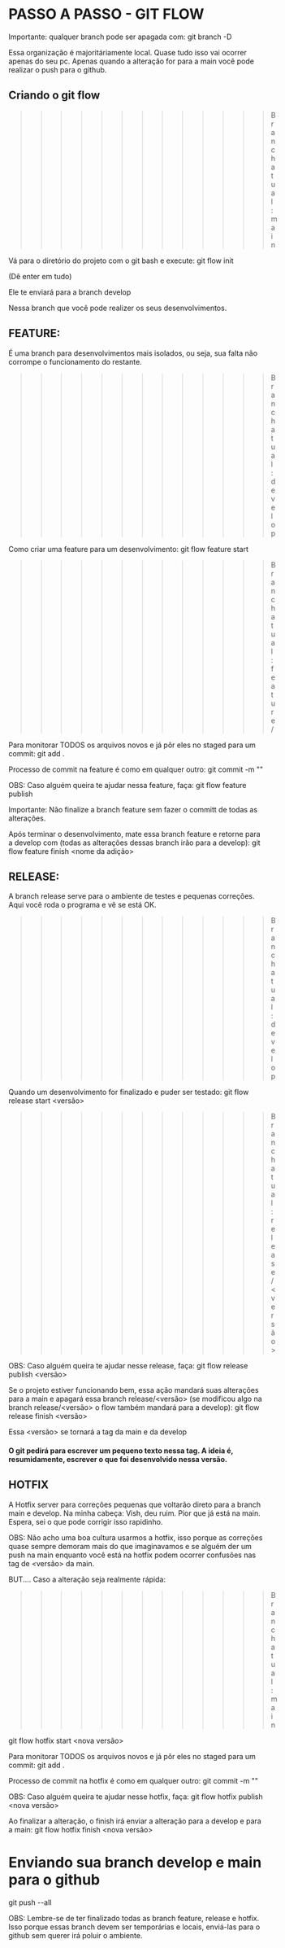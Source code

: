 # PASSO A PASSO - GIT FLOW

Importante: qualquer branch pode ser apagada com: git branch -D <nome da branch>

Essa organização é majoritáriamente local. Quase tudo isso vai ocorrer apenas do seu pc. Apenas quando a alteração for para a main você pode realizar o push para o github.

## Criando o git flow

>>>>>>>>>>>>> Branch atual: main

Vá para o diretório do projeto com o git bash e execute: 
git flow init

(Dê enter em tudo)

Ele te enviará para a branch develop

Nessa branch que você pode realizer os seus desenvolvimentos.

## FEATURE:
É uma branch para desenvolvimentos mais isolados, ou seja, sua falta não corrompe o funcionamento do restante.

>>>>>>>>>>>>> Branch atual: develop

Como criar uma feature para um desenvolvimento:
git flow feature start <nome>

>>>>>>>>>>>>> Branch atual: feature/<nome>

Para monitorar TODOS os arquivos novos e já pôr eles no staged para um commit:
git add .

Processo de commit na feature é como em qualquer outro: 
git commit -m "<mensagem>"

OBS: Caso alguém queira te ajudar nessa feature, faça:  git flow feature publish <nome>

Importante: Não finalize a branch feature sem fazer o committ de todas as alterações.

Após terminar o desenvolvimento, mate essa branch feature e retorne para a develop com (todas as alterações dessas branch irão para a develop):
git flow feature finish <nome da adição>

## RELEASE:

A branch release serve para o ambiente de testes e pequenas correções. Aqui você roda o programa e vê se está OK.

>>>>>>>>>>>>> Branch atual: develop

Quando um desenvolvimento for finalizado e puder ser testado:
git flow release start <versão>

>>>>>>>>>>>>> Branch atual: release/<versão>

OBS: Caso alguém queira te ajudar nesse release, faça:  git flow release publish <versão>

Se o projeto estiver funcionando bem, essa ação mandará suas alterações para a main e apagará essa branch release/<versão> (se modificou algo na branch release/<versão> o flow também mandará para a develop):
git flow release finish <versão>

Essa <versão> se tornará a tag da main e da develop

#### O git pedirá para escrever um pequeno texto nessa tag. A ideia é, resumidamente, escrever o que foi desenvolvido nessa versão.

## HOTFIX

A Hotfix server para correções pequenas que voltarão direto para a branch main e develop.
Na minha cabeça: Vish, deu ruim. Pior que já está na main. Espera, sei o que pode corrigir isso rapidinho.

OBS: Não acho uma boa cultura usarmos a hotfix, isso porque as correções quase sempre demoram mais do que imaginavamos e se alguém der um push na main enquanto você está na hotfix podem ocorrer confusões nas tag de <versão> da main.

BUT.... Caso a alteração seja realmente rápida:

>>>>>>>>>>>>> Branch atual: main

git flow hotfix start <nova versão>

Para monitorar TODOS os arquivos novos e já pôr eles no staged para um commit:
git add .

Processo de commit na hotfix é como em qualquer outro: 
git commit -m "<mensagem>"

OBS: Caso alguém queira te ajudar nesse hotfix, faça:  git flow hotfix publish <nova versão>

Ao finalizar a alteração, o finish irá enviar a alteração para a develop e para a main: 
git flow hotfix finish <nova versão>


# Enviando sua branch develop e main para o github
git push --all

OBS: Lembre-se de ter finalizado todas as branch feature, release e hotfix. Isso porque essas branch devem ser temporárias e locais, enviá-las para o github sem querer irá poluir o ambiente.
